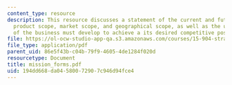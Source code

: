 ```yaml
---
content_type: resource
description: This resource discusses a statement of the current and future expected
  product scope, market scope, and geographical scope, as well as the unique competencies
  of the business must develop to achieve a its desired competitive positioning.
file: https://ol-ocw-studio-app-qa.s3.amazonaws.com/courses/15-904-strategic-management-ii-fall-2005/194dd668da04580072907c946d94fce4_mission_forms.pdf
file_type: application/pdf
parent_uid: 86e5f43b-c04b-79f9-4605-4de1284f020d
resourcetype: Document
title: mission_forms.pdf
uid: 194dd668-da04-5800-7290-7c946d94fce4
---
```

